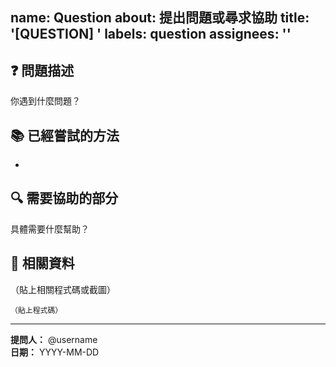 name: Question
about: 提出問題或尋求協助
title: '[QUESTION] '
labels: question
assignees: ''
---

## ❓ 問題描述

你遇到什麼問題？


## 📚 已經嘗試的方法

- 


## 🔍 需要協助的部分

具體需要什麼幫助？


## 📎 相關資料

（貼上相關程式碼或截圖）
````
（貼上程式碼）
````

---

**提問人：** @username  
**日期：** YYYY-MM-DD
````

